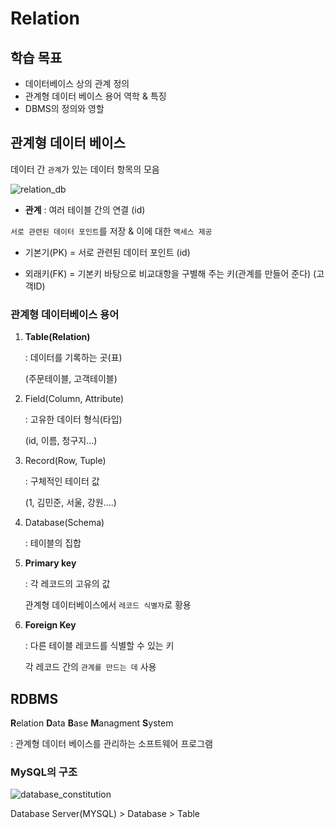 # Relation

## 학습 목표
- 데이터베이스 상의 관계 정의
- 관계형 데이터 베이스 용어 역학 & 특징
- DBMS의 정의와 영할


## 관계형 데이터 베이스
데이터 간 `관계`가 있는 데이터 항목의 모음

![relation_db](relation_db.png) 

- **관계** : 여러 테이블 간의 연결 (id)

`서로 관련된 데이터 포인트`를 저장 & 이에 대한 `액세스 제공`

- 기본기(PK) = 서로 관련된 데이터 포인트 (id)

- 외래키(FK) = 기본키 바탕으로 비교대항을 구별해 주는 키(관계를 만들어 준다) (고객ID)


### 관계형 데이터베이스 용어
1. **Table(Relation)**
    
    : 데이터를 기록하는 곳(표)

    (주문테이블, 고객테이블)

2. Field(Column, Attribute)
    
    : 고유한 데이터 형식(타입)

    (id, 이름, 청구지...)

3. Record(Row, Tuple)

    : 구체적인 테이터 값

    (1, 김민준, 서울, 강원....)

4. Database(Schema)

    : 테이블의 집합

5. **Primary key**

    : 각 레코드의 고유의 값

    관계형 데이터베이스에서 `레코드 식별자`로 황용

6. **Foreign Key**

    : 다른 테이블 레코드를 식별할 수 있는 키

    각 레코드 간의 `관계를 만드는 데` 사용


## RDBMS
**R**elation
**D**ata
**B**ase
**M**anagment
**S**ystem

: 관계형 데이터 베이스를 관리하는 소프트웨어 프로그램



### MySQL의 구조
![database_constitution](database_constitution.png)

Database Server(MYSQL) > Database > Table
